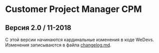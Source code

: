 # Customer Project Manager CPM
## Версия 2.0 / 11-2018
C этой версии начинаются кардинальные изменения в коде WeDevs.
Изменения записываются в файла [changelog.md](changelog.md).

